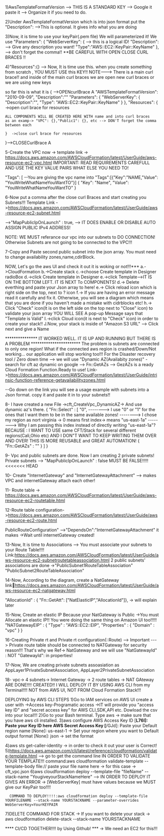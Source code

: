 1)AwsTemplateFormatVersion --> THIS IS A STANDARD KEY --> Google it paste it --> Organize it if you need to do.

2)Under AwsTemplateFormatVersion which is into json format put the "Description": -->This is optional. It gives info what you are doing

3)Now, it is time to use your keyPair(.pem file) We will parameterized it! We use "Parameters": { "WebServerKey": { --> this is a logical ID! "Description": --> Give any description you want! "Type":"AWS::EC2::KeyPair::KeyName" }, --> don't forget the comma!! **BE CAREFUL WITH OPEN CLOSE CURL BRACES !!

4)"Resources":{} --> Now, It is time use this. when you create something from scratch , YOU MUST USE this KEY!! NOTE---> There is a main curl brace!! and inside of the main curl braces we are open new curl braces or we are using new keys

so far this is what it is { -->OPENcurlBrace A "AWSTemplateFormatVersion": "2010-09-09", "Description":"" "Parameters": { "WebServerKey": { "Description":"", "Type": "AWS::EC2::KeyPair::KeyName" } }, "Resources": { ->open curl brace for resources

    ALL COMPONENTS WILL BE CREATED HERE WITH name and into curl braces 
    as an examp-> "VPC": {},"Public1": {}, etc --> DON'T forget the comma between each 
    
    }  ->close curl brace for resources
}-->CLOSECurlBrace A

5-Create the VPC now -> template link -> https://docs.aws.amazon.com/AWSCloudFormation/latest/UserGuide/aws-resource-ec2-vpc.html
IMPORTANT: READ REQUIREMENTS CAREFULL AND USE THE KEY VALUE PAIRS WHAT ELSE YOU NEED TO!

"Tags": [
--You are giving the vpc name into "Tags":[{"Key":"NAME,"Value": "YouWriteWhatNameYouWantTO"}] { "Key": "Name", "Value": "YouWriteWhatNameYouWantTO" }

6-Now put a comma after the close curl Braces and start creating you Subnets!!!
Template Link ->https://docs.aws.amazon.com/AWSCloudFormation/latest/UserGuide/aws-resource-ec2-subnet.html

-->"MapPublicIpOnLaunch" : true, --> IT DOES ENABLE OR DISABLE AUTO ASSIGN PUBLIC IPv4 ADDRESS!

NOTE: WE MUST referance our vpc into our subnets to DO CONNECTION! Otherwise Subnets are not going to be connected to the VPC!!!

7-Copy and Paste second public subnet into the json array. You must need to change availability zones,name,cdirBlock.

NOW, Let's go the aws UI and check it out it is woking or not!!!*** a.->CloudFormation b.->Create stack c.->choose Create template in Designer radioBox d.->click Create template in Designer e.->click Template-->IT IS ON THE BOTTOM LEFT. IT IS NEXT To COMPONENTS! d.-> Delete everthing and paste your Json array to here! e.-> Click reload icon which is right side on the top, next to ? icon f.-> If you are having an error message read it carefully and fix it. Otherwise, you will see a diagram which means that you are done if you haven't made a mistake with cidrblocks etc! h.-> Click "Check" icon(It is on the left side on the top next to "Close" icon) to validate your json array YOU WILL SEE A pop-up Message says that "Template is Valid" I.->click Cloud icon(it is next to "Check" icon) in order to create your stack!! J.Now, your stack is inside of "Amazon S3 URL" --> Click next and give a Name

*************** IT WORKED WELL. IT IS UP AND RUNNING BUT THERE IS A PROBLEM *********************** The problem is subnets are connected to only one region! What if the connected aws region is crashed/Down/Not working... our application will stop working too!!! For the Disaster recovery tool / Zero down time --> we will use "Dynamic AZ(Availabity zones)" -search for cft az dynamic on google --> Fn::GetAZs --> GezAZs is a ready Cloud Formation Function.Ready to use! Link->https://docs.aws.amazon.com/AWSCloudFormation/latest/UserGuide/intrinsic-function-reference-getavailabilityzones.html

--Go down on the link you will see a usage example with subnets into a Json format. copy it and paste it in to your subnets!!

8- I have created a new File ->cft_CreateVpc_DynamicAZ-> And use dynamic az's there. { "Fn::Select" : [ "0", --------> I use "0" or "1" for the ones that I want them to be in the same available zones! --------> I chose my region as nort virginia -> 0 means first index-> means "us-east-1a" --------> Why I am passing this index instead of directly writing "us-east-1a"? BECAUSE : I WANT TO USE same CFT/Stack for several different regions(Cali,Ohio etc) AND I DON"T WANT TO KEEP WRITING THEM OVER AND OVER! THIS IS MORE REUSABLE and GREAT AUTOMATION! { "Fn::GetAZs" : "" } ] }

9- Vpc and public subnets are done. Now I am creating 2 private subnets!
Private subnets --> "MapPublicIpOnLaunch" : false MUST BE FALSE!!!!! <<<<<<< HEAD

10- Create "InternetGateway" and "InternetGatewayAttachment" --> makes VPC and internetGateway attach each other!

11- Route table -> https://docs.aws.amazon.com/AWSCloudFormation/latest/UserGuide/aws-resource-ec2-routetable.html

12-Route table configuration->https://docs.aws.amazon.com/AWSCloudFormation/latest/UserGuide/aws-resource-ec2-route.html

PublicRouteConfiguration" -->"DependsOn":"InternetGatewayAttachment" it makes ->Wait until internetGateway created!

13-Now, It is time to Associations --> You must associate your subnets to your Route Table!!!! Link:https://docs.aws.amazon.com/AWSCloudFormation/latest/UserGuide/aws-resource-ec2-subnetroutetableassociation.html 2 public subnets' associations are done ->"PublicSubnet1RouteTableAssociation" "PublicSubnet2RouteTableAssociation"

14-Now, According to the diagram, create a NatGateway link🔗https://docs.aws.amazon.com/AWSCloudFormation/latest/UserGuide/aws-resource-ec2-natgateway.html

"AllocationId" : { "Fn::GetAtt": ["NatElasticIP","AllocationId"]}, -> will explain later

15-Now, Create an elastic IP Because your NatGateway is Public ->You must Allocate an elastic IP!! You were doing the same thing on Amazon UI too!!!!!
"NATGatewayEIP" : { "Type" : "AWS::EC2::EIP", "Properties" : { "Domain" : "vpc" } }

16-Creating Private rt and Private rt configuration(::Route) --> Important ---> Private route table should be connected to NATGateway for security reason!!! That's why we Ref-> NatGateway and  we will use "NatGatewayId" : NOT "GatewayId": in properties!

17-Now, We are creating private subnets assoasiation  as AppLayer1PrivateSubnetAssociation, AppLayer2PrivateSubnetAssociation

18- vpc-> 4 subnets-> Internet Gateway -> 2 route tables -> NAT GAteway ARE DONE!!!! CREATED!!
   I WILL DEPLOY IT BY USING AWS CLI from my Terminal!!!! NOT from AWS UI, NOT FROM Cloud Formation Stack!!!

   DEPLOYING by AWS CLI STEPS
   1)Go to IAM services on AWS UI create a user with ->Access key-Programatic access ->IT will provide you "access key ID" and "secret access key" for AWS CLI,SDK,API etc. Dowload the csv into your local!!!
   2)Go to your Bash terminal. Type aws -> make sure that you have aws cli installed.
   3)aws configure
       AWS Access Key ID [****************L76I]: Paste your Key ID here
       AWS Secret Access Key [****************/GJd]: Paste your 
       Default region name [None]: us-east-1  -> Set your region where you want to
       Default output format [None]: json     -> set the format

   4)aws sts get-caller-identity -> in order to check it out your user is Correct!
   5)https://docs.aws.amazon.com/cli/latest/reference/cloudformation/validate-template.html  --> go to get the command line IN ORDER TO VALIDATE YOUR TEMPLATE!!! 
    command:aws cloudformation validate-template --template-body file:// paste your file name here -> for this case -> cft_vpc.json
   6)aws cloudformation deploy --template-file "fileName" --stack-name "YougiveyourStackNameHere"   --> IN ORDER TO DEPLOY 
      IT GIVES AN ERROR -> [WebServerKey] must have values because we MUST give our KeyPair too!!!!

      COMMAND TO DEPLOY!!!!:aws cloudformation deploy --template-file YOURFILENAME --stack-name YOURSTACKNAME --parameter-overrides WebServerKey=YourKEYPAIR
   7)DELETE COMMAND FOR STACK -> If you want to delete your stack -> aws cloudformation delete-stack --stack-name YOURSTACKNAME 

**** CI/CD TOGETHER!!!! by Using Github! *** -> We need an EC2 for this!!!